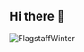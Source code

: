 ## Hi there 👋


![FlagstaffWinter](https://www.dropbox.com/scl/fi/hxtq3mai1pcpc3a5ag998/IMG_3392.jpg?rlkey=43nmu2je518tu52s5el0x8u08&st=g1luzkt9&dl=0)

<!--
**boothe0/boothe0** is a ✨ _special_ ✨ repository because its `README.md` (this file) appears on your GitHub profile.

Here are some ideas to get you started:

- 🔭 I’m currently working on ...
- 🌱 I’m currently learning ...
- 👯 I’m looking to collaborate on ...
- 🤔 I’m looking for help with ...
- 💬 Ask me about ...
- 📫 How to reach me: ...
- 😄 Pronouns: ...
- ⚡ Fun fact: ...
-->
